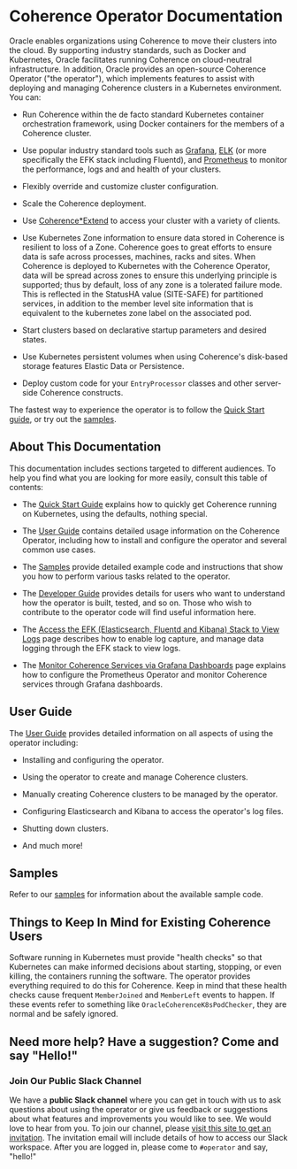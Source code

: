 <!--
Copyright 2018, 2019, Oracle Corporation and/or its affiliates.
All rights reserved.  Licensed under the Universal
Permissive License v 1.0 as shown at
http://oss.oracle.com/licenses/upl.

-->

# Coherence Operator Documentation

Oracle enables organizations using Coherence to move their clusters into the cloud. By supporting industry standards, such as Docker and Kubernetes, Oracle facilitates running Coherence on cloud-neutral infrastructure. In addition, Oracle provides an open-source Coherence Operator ("the operator"), which implements features to assist with deploying and managing Coherence clusters in a Kubernetes environment. You can:

* Run Coherence within the de facto standard Kubernetes container
  orchestration framework, using Docker containers for the members of a
  Coherence cluster.

* Use popular industry standard tools such as
  [Grafana](https://grafana.com/),
  [ELK](https://www.elastic.co/elk-stack) (or more specifically the EFK stack including Fluentd), and
  [Prometheus](https://prometheus.io/)
  to monitor the performance, logs and and health of your clusters.

* Flexibly override and customize cluster configuration.

* Scale the Coherence deployment.

* Use
  [Coherence*Extend](https://docs.oracle.com/middleware/12213/coherence/develop-remote-clients/building-your-first-extend-application.htm#COHCG5033)
  to access your cluster with a variety of clients.

* Use Kubernetes Zone information to ensure data stored in Coherence is resilient to loss of a Zone.
  Coherence goes to great efforts to ensure data is safe across processes, machines, racks and sites. When Coherence is deployed to Kubernetes with the Coherence Operator, data will be spread across zones to ensure this underlying principle is supported; thus by default, loss of any zone is a tolerated failure mode. This is reflected in the StatusHA value (SITE-SAFE) for partitioned services, in addition to the member level site information that is equivalent to the kubernetes zone label on the associated pod.

* Start clusters based on declarative startup parameters and desired
  states.

* Use Kubernetes persistent volumes when using Coherence's disk-based
  storage features Elastic Data or Persistence.

* Deploy custom code for your `EntryProcessor` classes and other
server-side Coherence constructs.

The fastest way to experience the operator is to follow the [Quick Start guide](docs/quickstart.md), or try out the
[samples](docs/samples/README.md).

## About This Documentation

This documentation includes sections targeted to different audiences. To help you find what you are looking for more easily, consult this table of contents:

* The [Quick Start Guide](docs/quickstart.md) explains how to
  quickly get Coherence running on Kubernetes, using the defaults, nothing special.

* The [User Guide](docs/user-guide.md) contains detailed usage
  information on the Coherence Operator, including how to install and  configure the operator and several common use cases.

* The [Samples](docs/samples/README.md) provide detailed example code and instructions that show you how to perform various tasks related to the operator.

* The [Developer Guide](docs/developer.md) provides details for users who want to understand how the operator is built, tested, and so on. Those who wish to contribute to the operator code will find useful information here.

* The [Access the EFK (Elasticsearch, Fluentd and Kibana) Stack to View Logs](docs/logcapture.md) page describes how to enable log capture, and manage data logging through the EFK stack to view logs.

* The [Monitor Coherence Services via Grafana Dashboards](docs/prometheusoperator.md) page explains how to configure the Prometheus Operator and monitor Coherence services through Grafana dashboards.
  
<!--
* The [Contributing](#contributing-to-the-operator) section provides information about contribution requirements.
-->

## User Guide

The [User Guide](docs/user-guide.md) provides detailed information on all aspects of using the operator including:

* Installing and configuring the operator.

* Using the operator to create and manage Coherence clusters.

* Manually creating Coherence clusters to be managed by the operator.

* Configuring Elasticsearch and Kibana to access the operator's log files.

* Shutting down clusters.

* And much more!

## Samples

Refer to our [samples](docs/samples/README.md) for
information about the available sample code.

## Things to Keep In Mind for Existing Coherence Users

Software running in Kubernetes must provide "health checks" so that Kubernetes can make informed decisions about starting, stopping, or even killing, the containers running the software.  The operator provides everything required to do this for Coherence.  Keep in mind  that these health checks cause frequent `MemberJoined` and  `MemberLeft` events to happen.  If these events refer to something  like `OracleCoherenceK8sPodChecker`, they are normal and be safely ignored.

## Need more help? Have a suggestion? Come and say "Hello!"

### Join Our Public Slack Channel

We have a **public Slack channel** where you can get in touch with us to
ask questions about using the operator or give us feedback or
suggestions about what features and improvements you would like to see.
We would love to hear from you. To join our channel, please [visit this
site to get an
invitation](https://join.slack.com/t/oraclecoherence/shared_invite/enQtNjA3MTU3MTk0MTE3LWZhMTdhM2E0ZDY2Y2FmZDhiOThlYzJjYTc5NzdkYWVlMzUzODZiNTI4ZWU3ZTlmNDQ4MmE1OTRhOWI1MmIxZjQ). The
invitation email will include details of how to access our Slack workspace.  After you are logged in, please come to `#operator` and say, "hello!"
